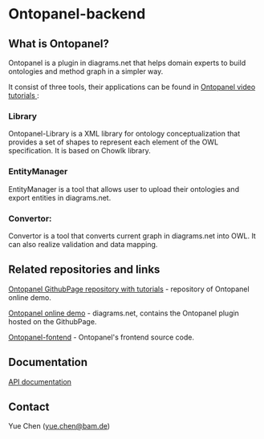 # Ontopanel-backend

## What is Ontopanel?

Ontopanel is a plugin in diagrams.net that helps domain experts to build ontologies and method graph in a simpler way.

It consist of three tools, their applications can be found in [Ontopanel video tutorials ](https://github.com/yuechenbam/yuechenbam.github.io):

### Library

Ontopanel-Library is a XML library for ontology conceptualization that provides a set of shapes to represent each element of the OWL specification. It is based on Chowlk library.

### EntityManager

EntityManager is a tool that allows user to upload their ontologies and export entities in diagrams.net.

### Convertor:

Convertor is a tool that converts current graph in diagrams.net into OWL. It can also realize validation and data mapping.

## Related repositories and links

[Ontopanel GithubPage repository with tutorials](https://github.com/yuechenbam/yuechenbam.github.io) - repository of Ontopanel online demo.

[Ontopanel online demo](https://yuechenbam.github.io/src/main/webapp/index.html) - diagrams.net, contains the Ontopanel plugin hosted on the GithubPage.

[Ontopanel-fontend]() - Ontopanel's frontend source code.

## Documentation

[API documentation]()

## Contact

Yue Chen (yue.chen@bam.de)
